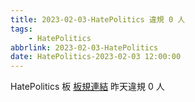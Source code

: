 ```yaml
---
title: 2023-02-03-HatePolitics 違規 0 人
tags:
    - HatePolitics
abbrlink: 2023-02-03-HatePolitics
date: HatePolitics-2023-02-03 12:00:00
---
```

HatePolitics 板 [板規連結](https://www.ptt.cc/bbs/HatePolitics/M.1617115262.A.D60.html)
昨天違規 0 人
